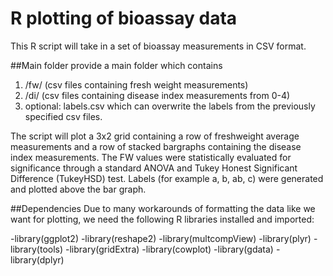 # R plotting of bioassay data
This R script will take in a set of bioassay measurements in CSV format.

##Main folder
provide a main folder which contains 

1. /fw/ (csv files containing fresh weight measurements)
2. /di/ (csv files containing disease index measurements from 0-4)
3. optional: labels.csv which can overwrite the labels from the previously specified csv files.

The script will plot a 3x2 grid containing a row of freshweight average measurements and a row of stacked bargraphs containing the disease index measurements. The FW values were statistically evaluated for significance through a standard ANOVA and Tukey Honest Significant Difference (TukeyHSD) test. Labels (for example a, b, ab, c) were generated and plotted above the bar graph.

##Dependencies
Due to many workarounds of formatting the data like we want for plotting, we need the following R libraries installed and imported:

-library(ggplot2)
-library(reshape2)
-library(multcompView)
-library(plyr)
-library(tools)
-library(gridExtra)
-library(cowplot)
-library(gdata)
-library(dplyr)
